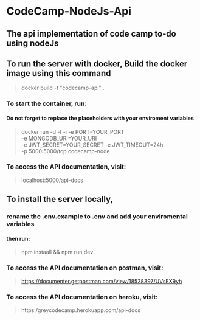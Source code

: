 # CodeCamp-NodeJs-Api

## The api implementation of code camp to-do using nodeJs

## To run the server with docker, Build the docker image using this command

>docker build -t "codecamp-api" .

### To start the container, run:

#### Do not forget to replace the placeholders with your enviroment variables

>docker run -d -t -i -e PORT=YOUR_PORT \
> -e MONGODB_URI=YOUR_URI \
> -e JWT_SECRET=YOUR_SECRET
> -e JWT_TIMEOUT=24h \
> -p 5000:5000/tcp codecamp-node

### To access the API documentation, visit: 

>localhost:5000/api-docs

## To install the server locally,

### rename the .env.example to .env and add your enviromental variables

#### then run:

>npm instaall && npm run dev

### To access the API documentation on postman, visit: 

>https://documenter.getpostman.com/view/18528397/UVsEX9yh

### To access the API documentation on heroku, visit: 

>https:/greycodecamp.herokuapp.com/api-docs

